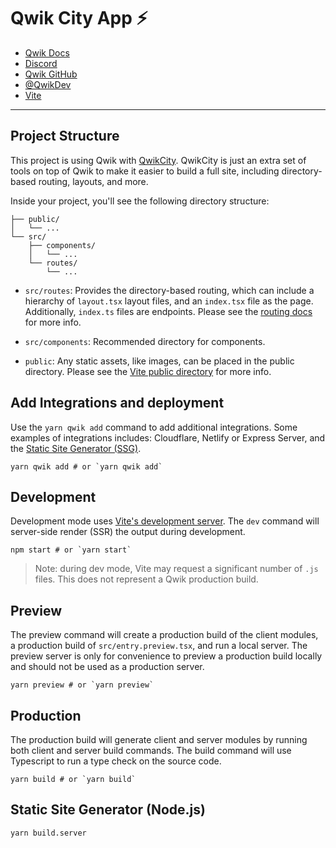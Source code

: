 # Qwik City App ⚡️

- [Qwik Docs](https://qwik.dev/)
- [Discord](https://qwik.dev/chat)
- [Qwik GitHub](https://github.com/QwikDev/qwik)
- [@QwikDev](https://twitter.com/QwikDev)
- [Vite](https://vitejs.dev/)

---

## Project Structure

This project is using Qwik with [QwikCity](https://qwik.dev/qwikcity/overview/).
QwikCity is just an extra set of tools on top of Qwik to make it easier to build
a full site, including directory-based routing, layouts, and more.

Inside your project, you'll see the following directory structure:

```
├── public/
│   └── ...
└── src/
    ├── components/
    │   └── ...
    └── routes/
        └── ...
```

- `src/routes`: Provides the directory-based routing, which can include a
  hierarchy of `layout.tsx` layout files, and an `index.tsx` file as the page.
  Additionally, `index.ts` files are endpoints. Please see the
  [routing docs](https://qwik.dev/qwikcity/routing/overview/) for more info.

- `src/components`: Recommended directory for components.

- `public`: Any static assets, like images, can be placed in the public
  directory. Please see the
  [Vite public directory](https://vitejs.dev/guide/assets.html#the-public-directory)
  for more info.

## Add Integrations and deployment

Use the `yarn qwik add` command to add additional integrations. Some examples of
integrations includes: Cloudflare, Netlify or Express Server, and the
[Static Site Generator (SSG)](https://qwik.dev/qwikcity/guides/static-site-generation/).

```shell
yarn qwik add # or `yarn qwik add`
```

## Development

Development mode uses [Vite's development server](https://vitejs.dev/). The
`dev` command will server-side render (SSR) the output during development.

```shell
npm start # or `yarn start`
```

> Note: during dev mode, Vite may request a significant number of `.js` files.
> This does not represent a Qwik production build.

## Preview

The preview command will create a production build of the client modules, a
production build of `src/entry.preview.tsx`, and run a local server. The preview
server is only for convenience to preview a production build locally and should
not be used as a production server.

```shell
yarn preview # or `yarn preview`
```

## Production

The production build will generate client and server modules by running both
client and server build commands. The build command will use Typescript to run a
type check on the source code.

```shell
yarn build # or `yarn build`
```

## Static Site Generator (Node.js)

```shell
yarn build.server
```
